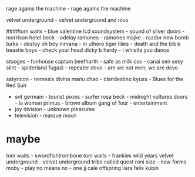 

rage agains the machine - rage agains the machine


velvet underground - velvet underground and nico




####tom waits - blue valentine
lcd soundsystem - sound of silver
doors - morrison hotel
beck - odelay
ramones - ramones
majke - razdor
new bomb turks - destoy oh boy
nirvana - in uthero
tiger lilies - death and the bible
beastie boys - check your head
dicky b hardy - i whistle you dance


stooges - funhouse
captain beefharth - safe as milk
css - canai sen sexy
slint - spiderland
fugazi - repeater
devo - are we not men, we are devo


satyricon - nemesis divina
manu chao - clandestino
kyuss - Blues for the Red Sun


* snt germain - tourist
pixies - surfer rosa
beck - midnight vultures
doors - la woman
primus - brown album
gang of four - entertainment
* joy division - unknown pleasures
* television - marque moon

maybe
=====
tom waits - swordfishtrombone
tom waits - frankies wild years
velvet underground - velvet underground
tribe called quest
roni size - new forms
moby - play
no means no - one
jj cale
offspring
liars
felix kubin

